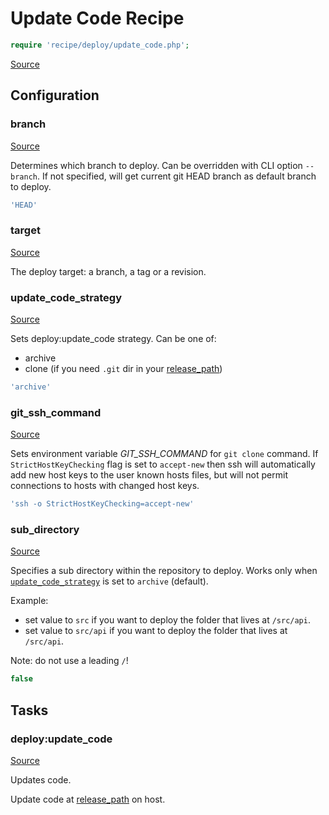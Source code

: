 <!-- DO NOT EDIT THIS FILE! -->
<!-- Instead edit recipe/deploy/update_code.php -->
<!-- Then run bin/docgen -->

# Update Code Recipe

```php
require 'recipe/deploy/update_code.php';
```

[Source](/recipe/deploy/update_code.php)


## Configuration
### branch
[Source](https://github.com/deployphp/deployer/blob/master/recipe/deploy/update_code.php#L11)

Determines which branch to deploy. Can be overridden with CLI option `--branch`.
If not specified, will get current git HEAD branch as default branch to deploy.

```php title="Default value"
'HEAD'
```


### target
[Source](https://github.com/deployphp/deployer/blob/master/recipe/deploy/update_code.php#L18)

The deploy target: a branch, a tag or a revision.



### update_code_strategy
[Source](https://github.com/deployphp/deployer/blob/master/recipe/deploy/update_code.php#L47)

Sets deploy:update_code strategy.
Can be one of:
- archive
- clone (if you need `.git` dir in your [release_path](/docs/recipe/deploy/release.md#release_path))

```php title="Default value"
'archive'
```


### git_ssh_command
[Source](https://github.com/deployphp/deployer/blob/master/recipe/deploy/update_code.php#L53)

Sets environment variable _GIT_SSH_COMMAND_ for `git clone` command.
If `StrictHostKeyChecking` flag is set to `accept-new` then ssh will
automatically add new host keys to the user known hosts files, but
will not permit connections to hosts with changed host keys.

```php title="Default value"
'ssh -o StrictHostKeyChecking=accept-new'
```


### sub_directory
[Source](https://github.com/deployphp/deployer/blob/master/recipe/deploy/update_code.php#L65)

Specifies a sub directory within the repository to deploy.
Works only when [`update_code_strategy`](#update_code_strategy) is set to `archive` (default).

Example:
 - set value to `src` if you want to deploy the folder that lives at `/src/api`.
 - set value to `src/api` if you want to deploy the folder that lives at `/src/api`.

Note: do not use a leading `/`!

```php title="Default value"
false
```



## Tasks

### deploy:update_code
[Source](https://github.com/deployphp/deployer/blob/master/recipe/deploy/update_code.php#L71)

Updates code.

Update code at [release_path](/docs/recipe/deploy/release.md#release_path) on host.


